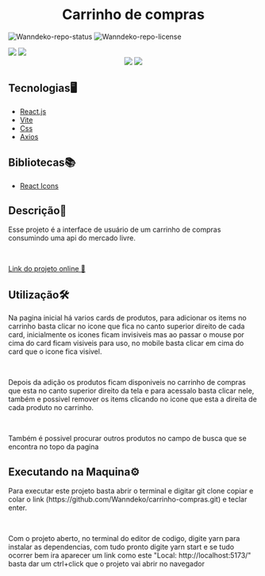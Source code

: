 <h1 align=center>Carrinho de compras</h1>

![Wanndeko-repo-status](https://img.shields.io/badge/Status-Finished-lightgrey?style=for-the-badge&logo=headspace&logoColor=green&color=lightgrey)
![Wanndeko-repo-license](https://img.shields.io/github/license/Luk4x/iManager-json-server?style=for-the-badge&logo=unlicense&logoColor=lightgrey)

<div>
  <img src=https://github.com/Wanndeko/Fortnite-web-site/assets/107483289/8e3d2b38-1d5c-4738-ad49-2c4c7d22f2a7>
  <img src=https://github.com/Wanndeko/Fortnite-web-site/assets/107483289/5a3db373-647a-47fe-b05e-5dd98374b449>
</div>

<div align=center>
  <img src=https://github.com/Wanndeko/Fortnite-web-site/assets/107483289/11663559-c50b-437d-83d2-8e355b67ac52>
  <img src=https://github.com/Wanndeko/Fortnite-web-site/assets/107483289/e458829f-f41a-4284-a49a-5a268d9b816d>
</div>

<h2>Tecnologias🖥️</h2>
<ul>
<li><a href=https://pt-br.react.dev/>React.js</a></li>
<li><a href=https://vitejs.dev/guide/>Vite</a></li>
<li><a href=https://styled-components.com/>Css</a></li>
<li><a href=https://axios-http.com/docs/intro>Axios</a></li>
</ul>

<h2>Bibliotecas📚</h2>
<ul>
  <li>
    <a href=https://react-icons.github.io/react-icons/search>React Icons</a>
  </li>
</ul>

<h2>Descrição📃</h2>
<p>Esse projeto é a interface de usuário de um carrinho de compras consumindo uma api do mercado livre.</p><br>

<a href=https://carrinho-compras-one.vercel.app/ target="blank">Link do projeto online 🚀 </a>

<h2>Utilização🛠️</h2>
<p>Na pagina inicial há varios cards de produtos, para adicionar os items no carrinho basta clicar no icone que fica no canto superior direito de cada card,
inicialmente os icones ficam invisiveis mas ao passar o mouse por cima do card ficam visiveis para uso, no mobile basta clicar em cima do card que o icone fica visivel.</p><br>
<p>Depois da adição os produtos ficam disponiveis no carrinho de compras que esta no canto superior direito da tela e para acessalo basta clicar nele, também e possivel remover os items clicando no icone que esta a direita de cada produto no carrinho.</p><br>
<p>Também é possivel procurar outros produtos no campo de busca que se encontra no topo da pagina </p>

<h2>Executando na Maquina⚙️</h2>
<p>Para executar este projeto basta abrir o terminal e digitar git clone copiar e colar o link (https://github.com/Wanndeko/carrinho-compras.git) e teclar enter.</p><br>
<p>Com o projeto aberto, no terminal do editor de codigo, digite yarn para instalar as dependencias, com tudo pronto digite yarn start e se tudo ocorrer bem
ira aparecer um link como este  "Local: http://localhost:5173/" basta dar um ctrl+click que o projeto vai abrir no navegador</p>

